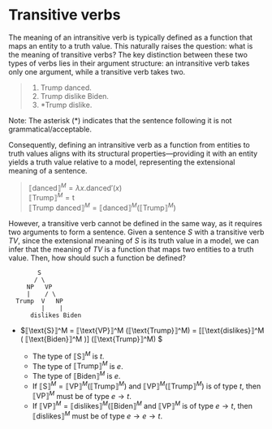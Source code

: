 # Transitive verbs

The meaning of an intransitive verb is typically defined as a function that maps an entity to a truth value. This naturally raises the question: what is the meaning of transitive verbs? The key distinction between these two types of verbs lies in their argument structure: an intransitive verb takes only one argument, while a transitive verb takes two.

> 1. Trump danced.
> 2. Trump dislike Biden.
> 3. *Trump dislike. 

Note: The asterisk (*) indicates that the sentence following it is not grammatical/acceptable. 

Consequently, defining an intransitive verb as a function from entities to truth values aligns with its structural properties—providing it with an entity yields a truth value relative to a model, representing the extensional meaning of a sentence.

> $⟦\text{danced}⟧^M = \lambda x. \text{danced}'(x)$ <br>
> $⟦\text{Trump}⟧^M = \text{t}$ <br>
> $⟦\text{Trump danced}⟧^M = ⟦\text{danced}⟧^M(⟦\text{Trump}⟧^M)$

However, a transitive verb cannot be defined in the same way, as it requires two arguments to form a sentence. Given a sentence *S* with a transitive verb $TV$, since the extensional meaning of *S* is its truth value in a model, we can infer that the meaning of $TV$ is a function that maps two entities to a truth value. Then, how should such a function be defined? 

            S                              
           / \
         NP   VP              
         |    / \
      Trump  V   NP
             |    |
          dislikes Biden

- $⟦\text{S}⟧^M = ⟦\text{VP}⟧^M (⟦\text{Trump}⟧^M) = [⟦\text{dislikes}⟧^M ( ⟦\text{Biden}⟧^M )] (⟦\text{Trump}⟧^M) $
  
  - The type of $⟦\text{S}⟧^M$ is $t$.
  - The type of $⟦\text{Trump}⟧^M$ is $e$.
  - The type of $⟦\text{Biden}⟧^M$ is $e$.
  - If $⟦\text{S}⟧^M = ⟦\text{VP}⟧^M (⟦\text{Trump}⟧^M)$ and $⟦\text{VP}⟧^M (⟦\text{Trump}⟧^M)$ is of type $t$, then $⟦\text{VP}⟧^M$ must be of type $e \rightarrow t$. 
  - If $⟦\text{VP}⟧^M = ⟦\text{dislikes}⟧^M ( ⟦\text{Biden}⟧^M$ and $⟦\text{VP}⟧^M$ is of type $e \rightarrow t$, then $⟦\text{dislikes}⟧^M$ must be of type $e \rightarrow e \rightarrow t$.


